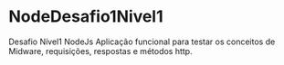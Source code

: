 # NodeDesafio1Nivel1
Desafio Nível1 NodeJs Aplicação funcional para testar os conceitos de Midware, requisições, respostas e métodos http.
